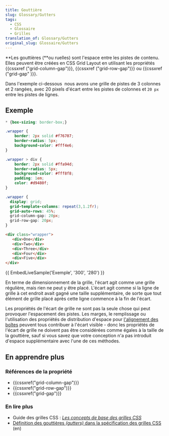 ```yaml
---
title: Gouttière
slug: Glossary/Gutters
tags:
  - CSS
  - Glossaire
  - Grilles
translation_of: Glossary/Gutters
original_slug: Glossaire/Gutters
---
```

**Les gouttières (**ou ruelles) sont l'espace entre les pistes de contenu. Elles peuvent être créées en CSS Grid Layout en utilisant les propriétés {{cssxref ("grid-column-gap")}}, {{cssxref ("grid-row-gap")}} ou {{cssxref ("grid-gap" )}}.

Dans l'exemple ci-dessous  nous avons une grille de pistes de 3 colonnes et 2 rangées, avec 20 pixels d'écart entre les pistes de colonnes et `20 px` entre les pistes de lignes.

## Exemple

```css hidden
* {box-sizing: border-box;}

.wrapper {
    border: 2px solid #f76707;
    border-radius: 5px;
    background-color: #fff4e6;
}

.wrapper > div {
    border: 2px solid #ffa94d;
    border-radius: 5px;
    background-color: #fff8f8;
    padding: 1em;
    color: #d9480f;
}
```

```css
.wrapper {
  display: grid;
  grid-template-columns: repeat(3,1.2fr);
  grid-auto-rows: 45%;
  grid-column-gap: 20px;
  grid-row-gap: 20px;
}
```

```html
<div class="wrapper">
   <div>One</div>
   <div>Two</div>
   <div>Three</div>
   <div>Four</div>
   <div>Five</div>
</div>
```

{{ EmbedLiveSample('Exemple', '300', '280') }}

En terme de dimensionnement de la grille, l'écart agit comme une grille régulière, mais rien ne peut y être placé. L'écart agit comme si la ligne de grille à cet endroit avait gagné une taille supplémentaire, de sorte que tout élément de grille placé après cette ligne commence à la fin de l'écart.

Les propriétés de l'écart de grille ne sont pas la seule chose qui peut provoquer l'espacement des pistes. Les marges, le remplissage ou l'utilisation des propriétés de distribution d'espace pour [l'alignement des boîtes](/fr/docs/Web/CSS/CSS_Grid_Layout/Alignement_des_bo%C3%AEtes_avec_les_grilles_CSS) peuvent tous contribuer à l'écart visible - donc les propriétés de l'écart de grille ne doivent pas être considérées comme égales à la taille de la gouttière, sauf si vous savez que votre conception n'a pas introduit d'espace supplémentaire avec l'une de ces méthodes.

## En apprendre plus

### Références de la propriété

- {{cssxref("grid-column-gap")}}
- {{cssxref("grid-row-gap")}}
- {{cssxref("grid-gap")}}

### En lire plus

- Guide des grilles CSS : _[Les concepts de base des grilles CSS](/fr/docs/Web/CSS/CSS_Grid_Layout/Les_concepts_de_base)_
- [Définition des gouttières _(gutters)_ dans la spécification des grilles CSS](https://drafts.csswg.org/css-grid/#gutters) (en)

